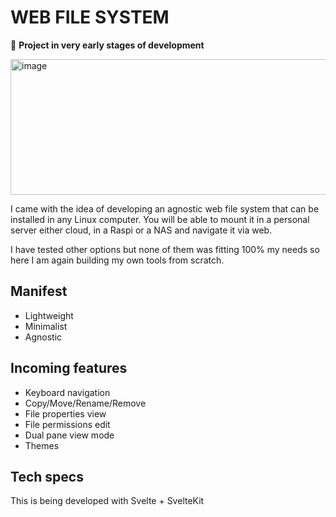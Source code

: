 # WEB FILE SYSTEM

📌 **Project in very early stages of development**

<img width="723" height="217" alt="image" src="https://github.com/user-attachments/assets/f78c35ad-9d6d-4c6d-80a2-a88294b373a9" />


I came with the idea of developing an agnostic web file system that can be installed in any Linux computer. You will be able to mount it in a personal server either cloud, in a Raspi or a NAS and navigate it via web. 

I have tested other options but none of them was fitting 100% my needs so here I am again building my own tools from scratch.

## Manifest
- Lightweight
- Minimalist
- Agnostic


## Incoming features
- Keyboard navigation
- Copy/Move/Rename/Remove
- File properties view
- File permissions edit
- Dual pane view mode
- Themes

## Tech specs
This is being developed with Svelte + SvelteKit

